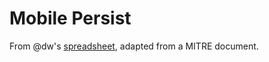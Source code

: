 # Mobile Persist

From @dw's [spreadsheet](https://docs.google.com/spreadsheets/d/1_LU0FG2unZpIwQsjXIhqi8TF-uYul0PYQOEctvICXyI/edit#gid=1944709954), adapted from a MITRE document.

